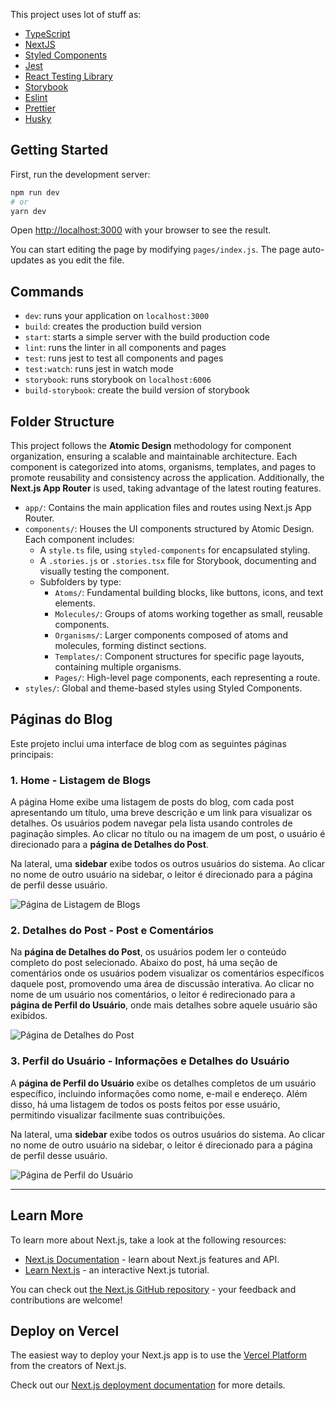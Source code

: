 This project uses lot of stuff as:

- [TypeScript](https://www.typescriptlang.org/)
- [NextJS](https://nextjs.org/)
- [Styled Components](https://styled-components.com/)
- [Jest](https://jestjs.io/)
- [React Testing Library](https://testing-library.com/docs/react-testing-library/intro)
- [Storybook](https://storybook.js.org/)
- [Eslint](https://eslint.org/)
- [Prettier](https://prettier.io/)
- [Husky](https://github.com/typicode/husky)

## Getting Started

First, run the development server:

```bash
npm run dev
# or
yarn dev
```

Open [http://localhost:3000](http://localhost:3000) with your browser to see the result.

You can start editing the page by modifying `pages/index.js`. The page auto-updates as you edit the file.

## Commands

- `dev`: runs your application on `localhost:3000`
- `build`: creates the production build version
- `start`: starts a simple server with the build production code
- `lint`: runs the linter in all components and pages
- `test`: runs jest to test all components and pages
- `test:watch`: runs jest in watch mode
- `storybook`: runs storybook on `localhost:6006`
- `build-storybook`: create the build version of storybook


## Folder Structure

This project follows the **Atomic Design** methodology for component organization, ensuring a scalable and maintainable architecture. Each component is categorized into atoms, organisms, templates, and pages to promote reusability and consistency across the application. Additionally, the **Next.js App Router** is used, taking advantage of the latest routing features.

- `app/`: Contains the main application files and routes using Next.js App Router.
- `components/`: Houses the UI components structured by Atomic Design. Each component includes:
  - A `style.ts` file, using `styled-components` for encapsulated styling.
  - A `.stories.js` or `.stories.tsx` file for Storybook, documenting and visually testing the component.
  - Subfolders by type:
    - `Atoms/`: Fundamental building blocks, like buttons, icons, and text elements.
    - `Molecules/`: Groups of atoms working together as small, reusable components.
    - `Organisms/`: Larger components composed of atoms and molecules, forming distinct sections.
    - `Templates/`: Component structures for specific page layouts, containing multiple organisms.
    - `Pages/`: High-level page components, each representing a route.
- `styles/`: Global and theme-based styles using Styled Components.



## Páginas do Blog

Este projeto inclui uma interface de blog com as seguintes páginas principais:

### 1. Home - Listagem de Blogs

A página Home exibe uma listagem de posts do blog, com cada post apresentando um título, uma breve descrição e um link para visualizar os detalhes. Os usuários podem navegar pela lista usando controles de paginação simples. Ao clicar no título ou na imagem de um post, o usuário é direcionado para a **página de Detalhes do Post**.

Na lateral, uma **sidebar** exibe todos os outros usuários do sistema. Ao clicar no nome de outro usuário na sidebar, o leitor é direcionado para a página de perfil desse usuário.

![Página de Listagem de Blogs](https://i.imgur.com/WY6dkyr.png) <!-- Substitua pelo caminho real da imagem -->

### 2. Detalhes do Post - Post e Comentários

Na **página de Detalhes do Post**, os usuários podem ler o conteúdo completo do post selecionado. Abaixo do post, há uma seção de comentários onde os usuários podem visualizar os comentários específicos daquele post, promovendo uma área de discussão interativa. Ao clicar no nome de um usuário nos comentários, o leitor é redirecionado para a **página de Perfil do Usuário**, onde mais detalhes sobre aquele usuário são exibidos.

![Página de Detalhes do Post](https://github.com/user-attachments/assets/1be346ad-e4d0-40db-a636-d94618eedb01)


### 3. Perfil do Usuário - Informações e Detalhes do Usuário

A **página de Perfil do Usuário** exibe os detalhes completos de um usuário específico, incluindo informações como nome, e-mail e endereço. Além disso, há uma listagem de todos os posts feitos por esse usuário, permitindo visualizar facilmente suas contribuições.

Na lateral, uma **sidebar** exibe todos os outros usuários do sistema. Ao clicar no nome de outro usuário na sidebar, o leitor é direcionado para a página de perfil desse usuário.

![Página de Perfil do Usuário](https://github.com/user-attachments/assets/5a223433-51b4-40ec-a347-623fcce3999c)

---



## Learn More

To learn more about Next.js, take a look at the following resources:

- [Next.js Documentation](https://nextjs.org/docs) - learn about Next.js features and API.
- [Learn Next.js](https://nextjs.org/learn) - an interactive Next.js tutorial.

You can check out [the Next.js GitHub repository](https://github.com/vercel/next.js/) - your feedback and contributions are welcome!

## Deploy on Vercel

The easiest way to deploy your Next.js app is to use the [Vercel Platform](https://vercel.com/import?utm_medium=default-template&filter=next.js&utm_source=create-next-app&utm_campaign=create-next-app-readme) from the creators of Next.js.

Check out our [Next.js deployment documentation](https://nextjs.org/docs/deployment) for more details.
